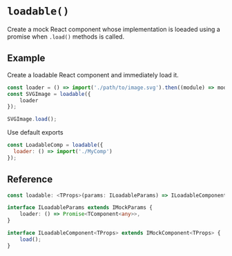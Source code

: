 # `loadable()`

Create a mock React component whose implementation is loeaded using a promise when `.load()` methods is called.

## Example

Create a loadable React component and immediately load it.

```js
const loader = () => import('./path/to/image.svg').then((module) => module.MySVGComponent);
const SVGImage = loadable({
    loader
});

SVGImage.load();
```

Use default exports

```js
const LoadableComp = loadable({
  loader: () => import('./MyComp')
});
```

## Reference

```ts
const loadable: <TProps>(params: ILoadableParams) => ILoadableComponent<TProps>;

interface ILoadableParams extends IMockParams {
    loader: () => Promise<TComponent<any>>,
}

interface ILoadableComponent<TProps> extends IMockComponent<TProps> {
    load();
}
```
